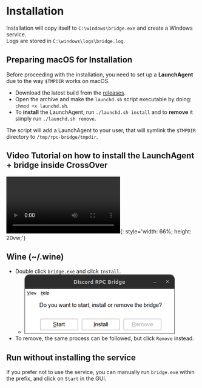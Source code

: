 # Installation

Installation will copy itself to `C:\windows\bridge.exe` and create a Windows service.  
Logs are stored in `C:\windows\logs\bridge.log`.

## Preparing macOS for Installation

Before proceeding with the installation, you need to set up a **LaunchAgent** due to the way `$TMPDIR` works on macOS.

- Download the latest build from the [releases](https://github.com/EnderIce2/rpc-bridge/releases).
- Open the archive and make the `launchd.sh` script executable by doing: `chmod +x launchd.sh`.
- To **install** the LaunchAgent, run `./launchd.sh install` and to **remove** it simply run `./launchd.sh remove`.

The script will add a LaunchAgent to your user, that will symlink the `$TMPDIR` directory to `/tmp/rpc-bridge/tmpdir`.

## Video Tutorial on how to install the LaunchAgent + bridge inside CrossOver

![type:video](assets/macos-crossover.mp4){: style='width: 66%; height: 20vw;'}

## Wine (~/.wine)

- Double click `bridge.exe` and click `Install`.
    - ![gui](assets/gui.png "rpc-bridge GUI")
- To remove, the same process can be followed, but click `Remove` instead.

## Run without installing the service

If you prefer not to use the service, you can manually run `bridge.exe` within the prefix, and click on `Start` in the GUI.
